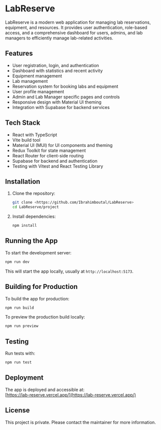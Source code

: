 # LabReserve

LabReserve is a modern web application for managing lab reservations, equipment, and resources. It provides user authentication, role-based access, and a comprehensive dashboard for users, admins, and lab managers to efficiently manage lab-related activities.

## Features

- User registration, login, and authentication
- Dashboard with statistics and recent activity
- Equipment management
- Lab management
- Reservation system for booking labs and equipment
- User profile management
- Admin and Lab Manager specific pages and controls
- Responsive design with Material UI theming
- Integration with Supabase for backend services

## Tech Stack

- React with TypeScript
- Vite build tool
- Material UI (MUI) for UI components and theming
- Redux Toolkit for state management
- React Router for client-side routing
- Supabase for backend and authentication
- Testing with Vitest and React Testing Library

## Installation

1. Clone the repository:

   ```bash
   git clone <https://github.com/Ibrahimboutal/LabReserve>
   cd LabReserve/project
   ```

2. Install dependencies:

   ```bash
   npm install
   ```

## Running the App

To start the development server:

```bash
npm run dev
```

This will start the app locally, usually at `http://localhost:5173`.

## Building for Production

To build the app for production:

```bash
npm run build
```

To preview the production build locally:

```bash
npm run preview
```

## Testing

Run tests with:

```bash
npm run test
```

## Deployment

The app is deployed and accessible at:  
[https://lab-reserve.vercel.app/](https://lab-reserve.vercel.app/)

## License

This project is private. Please contact the maintainer for more information.
